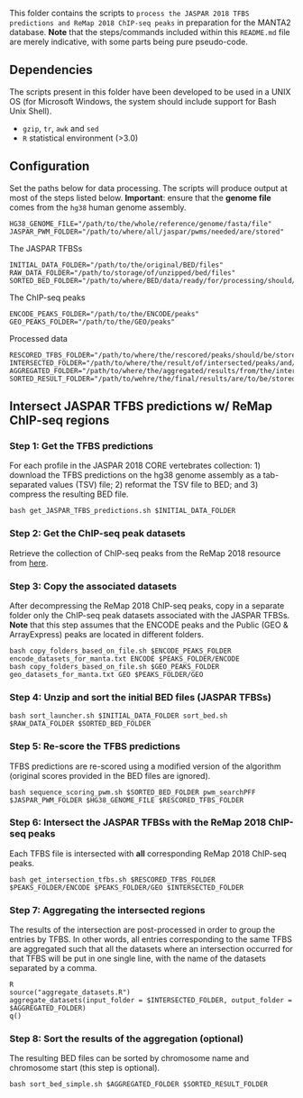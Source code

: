 This folder contains the scripts to `process the JASPAR 2018 TFBS predictions and ReMap 2018 ChIP-seq peaks` in preparation for the MANTA2 database. **Note** that the steps/commands included within this `README.md` file are merely indicative, with some parts being pure pseudo-code.

## Dependencies
The scripts present in this folder have been developed to be used in a UNIX OS (for Microsoft Windows, the system should include support for Bash Unix Shell).
* `gzip`, `tr`, `awk` and `sed`
* `R` statistical environment (>3.0)

## Configuration
Set the paths below for data processing. The scripts will produce output at most of the steps listed below. **Important**: ensure that the **genome file** comes from the `hg38` human genome assembly.

```
HG38_GENOME_FILE="/path/to/the/whole/reference/genome/fasta/file"
JASPAR_PWM_FOLDER="/path/to/where/all/jaspar/pwms/needed/are/stored"
```

The JASPAR TFBSs
```
INITIAL_DATA_FOLDER="/path/to/the/original/BED/files"
RAW_DATA_FOLDER="/path/to/storage/of/unzipped/bed/files"
SORTED_BED_FOLDER="/path/to/where/BED/data/ready/for/processing/should/be"
```

The ChIP-seq peaks
```
ENCODE_PEAKS_FOLDER="/path/to/the/ENCODE/peaks"
GEO_PEAKS_FOLDER="/path/to/the/GEO/peaks"
```

Processed data
```
RESCORED_TFBS_FOLDER="/path/to/where/the/rescored/peaks/should/be/stored"
INTERSECTED_FOLDER="/path/to/where/the/result/of/intersected/peaks/and/tfbs/should/be/stored"
AGGREGATED_FOLDER="/path/to/where/the/aggregated/results/from/the/intersection/should/be/stored"
SORTED_RESULT_FOLDER="/path/to/wehre/the/final/results/are/to/be/stored"
```

## Intersect JASPAR TFBS predictions w/ ReMap ChIP-seq regions

### Step 1: Get the TFBS predictions
For each profile in the JASPAR 2018 CORE vertebrates collection: 1) download the TFBS predictions on the hg38 genome assembly as a tab-separated values (TSV) file; 2) reformat the TSV file to BED; and 3) compress the resulting BED file.

`bash get_JASPAR_TFBS_predictions.sh $INITIAL_DATA_FOLDER`

### Step 2: Get the ChIP-seq peak datasets
Retrieve the collection of ChIP-seq peaks from the ReMap 2018 resource from [here](http://tagc.univ-mrs.fr/remap/download/MACS/ReMap2_allPeaks.bed.gz).

### Step 3: Copy the associated datasets
After decompressing the ReMap 2018 ChIP-seq peaks, copy in a separate folder only the ChIP-seq peak datasets associated with the JASPAR TFBSs. **Note** that this step assumes that the ENCODE peaks and the Public (GEO & ArrayExpress) peaks are located in different folders. 

```
bash copy_folders_based_on_file.sh $ENCODE_PEAKS_FOLDER encode_datasets_for_manta.txt ENCODE $PEAKS_FOLDER/ENCODE
bash copy_folders_based_on_file.sh $GEO_PEAKS_FOLDER geo_datasets_for_manta.txt GEO $PEAKS_FOLDER/GEO
```

### Step 4: Unzip and sort the initial BED files (JASPAR TFBSs)

`bash sort_launcher.sh $INITIAL_DATA_FOLDER sort_bed.sh $RAW_DATA_FOLDER $SORTED_BED_FOLDER`

### Step 5: Re-score the TFBS predictions
TFBS predictions are re-scored using a modified version of the algorithm (original scores provided in the BED files are ignored).

`bash sequence_scoring_pwm.sh $SORTED_BED_FOLDER pwm_searchPFF $JASPAR_PWM_FOLDER $HG38_GENOME_FILE $RESCORED_TFBS_FOLDER`

### Step 6: Intersect the JASPAR TFBSs with the ReMap 2018 ChIP-seq peaks
Each TFBS file is intersected with **all** corresponding ReMap 2018 ChIP-seq peaks.

`bash get_intersection_tfbs.sh $RESCORED_TFBS_FOLDER $PEAKS_FOLDER/ENCODE $PEAKS_FOLDER/GEO $INTERSECTED_FOLDER`

### Step 7: Aggregating the intersected regions
The results of the intersection are post-processed in order to group the entries by TFBS. In other words, all entries corresponding to the same TFBS are aggregated such that all the datasets where an intersection occurred for that TFBS will be put in one single line, with the name of the datasets separated by a comma.

```
R
source("aggregate_datasets.R")
aggregate_datasets(input_folder = $INTERSECTED_FOLDER, output_folder = $AGGREGATED_FOLDER)
q()
```

### Step 8: Sort the results of the aggregation (optional)
The resulting BED files can be sorted by chromosome name and chromosome start (this step is optional).

`bash sort_bed_simple.sh $AGGREGATED_FOLDER $SORTED_RESULT_FOLDER`
